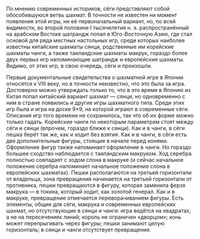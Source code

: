 По мнению современных историков, сёги представляют собой обособившуюся ветвь шахмат. В точности не известен ни момент появления этой игры, ни её первоначальный вариант, но, по всей видимости, во второй половине I тысячелетия н. э. распространённый на арабском Востоке шатрандж попал в Юго-Восточную Азию, где стал основой для ряда местных настольных игр, среди которых наиболее известны китайские шахматы сянци, родственные им корейские шахматы чанги, а также таиландские шахматы макрук, гораздо более двух первых игр напоминающие шатрандж и европейские шахматы. Видимо, от этих игр, в свою очередь, сёги и произошли.

Первые документальные свидетельства о шахматной игре в Японии относятся к VIII веку, но в точности неизвестно, что это была за игра. Достоверно можно утверждать только то, что в это время в Японию из Китая попал китайский вариант шахмат — сянци, но одновременно с ним в стране появились и другие игры шахматного типа. Среди этих игр была и игра на доске 9×9, на которой играют в современные сёги. Описания игр того времени не сохранилось, так что об их форме можно только гадать. Корейские чанги по некоторым параметрам стоят между сёги и сянци (впрочем, гораздо ближе к сянци). Как и в чанги, в сёги пешка берёт так же, как и ходит без взятия. Как и в чанги, в сёги есть две дополнительные фигуры, стоящие в начале перед конями. Оформление фигур также напоминает оформление в чанги. Но гораздо большее сходство наблюдается с таиландским макруком. Ход серебра полностью совпадает с ходом слона в макруке (и сейчас начальное положение серебра напоминает начальное положение слона в европейских шахматах). Пешки располагаются на третьей горизонтали от владельца, зона превращения начинается на третьей горизонтали от противника, пешки превращаются в фигуру, которая заменила ферзя макрука — в токина, который ходит, как золотой генерал. Как и в макруке, превращение отмечается переворачиванием фигуры. Есть элементы, общие для сёги, макрука и современных европейских шахмат, но отсутствующие в сянци и чанги: игра ведётся на квадратах, а не на пересечениях линий; король не ограничен «дворцом»; конь может перепрыгивать через фигуры; пешки занимают целую горизонталь; в сянци и чанги отсутствует превращение. 